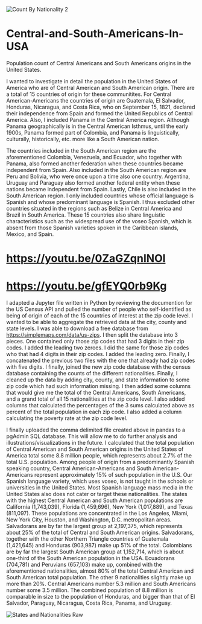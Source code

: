 ![Count By Nationality 2](https://user-images.githubusercontent.com/67611324/120438126-d0481500-c335-11eb-8be2-f0dd8b969869.JPG)

# Central-and-South-Americans-In-USA
Population count of Central Americans and South Americans origins in the United States. 

I wanted to investigate in detail the population in the United States of America who are of Central American and South American origin. There are a total of 15 countries of origin for these communitites. For Central American-Americans the countries of origin are Guatemala, El Salvador, Honduras, Nicaragua, and Costa Rica, who on September 15, 1821, declared their independence from Spain and formed the United Republics of Central America. Also, I included Panama in the Central America region. Although Panama geographically is in the Central American Isthmus, until the early 1900s, Panama formed part of Colombia, and Panama is linguistically, culturally, historically, etc. more like a South American nation.

The countries included in the South American region are the aforementioned Colombia, Venezuela, and Ecuador, who together with Panama, also formed another federation when these countries became independent from Spain. Also included in the South American region are Peru and Bolivia, who were once upon a time also one country. Argentina, Uruguay and Paraguay also formed another federal entity when these nations became independent from Spain. Lastly, Chile is also included in the South American region. I only included countries whose official language is Spanish and whose predominant language is Spanish. I thus excluded other countries situated in the regions such as Belize in Central America and Brazil in South America. These 15 countries also share linguistic characteristics such as the widespread use of the voseo Spanish, which is absent from those Spanish varieties spoken in the Caribbean islands, Mexico, and Spain.

# https://youtu.be/0ZaGZqnINOI
# https://youtu.be/gfEYQ0rb9Kg

I adapted a Jupyter file written in Python by reviewing the documention for the US Census API and pulled the number of people who self-identified as being of origin of each of the 15 countries of interest at the zip code level. I wanted to be able to aggregate the retrieved data at the city, county and state levels. I was able to download a free database from https://simplemaps.com/data/us-zips. I then split the database into 3 pieces. One contained only those zip codes that had 3 digits in their zip codes. I added the leading two zeroes. I did the same for those zip codes who that had 4 digits in their zip codes. I added the leading zero. Finally, I concatenated the previous two files with the one that already had zip codes with five digits. I finally, joined the new zip code database with the census database containing the counts of the different nationalities. Finally, I cleaned up the data by adding city, county, and state information to some zip code which had such information missing. I then added some columns that would give me the total of the Central Americans, South Americans, and a grand total of all 15 nationalities at the zip code level. I also added columns that calculated the percentages of the 3 sums calculated above as percent of the total population in each zip code. I also added a column calculating the poverty rate at the zip code level.

I finally uploaded the comma delimited file created above in pandas to a pgAdmin SQL database. This will allow me to do further analysis and illustrations/visualizations in the future. I calculated that the total population of Central American and South American origins in the United States of America total some 8.8 million people, which represents about 2.7% of the total U.S. population. Among people of origin from a predominantly Spanish speaking country, Central American-Americans and South American-Americans represent approximately 15% of such population in the U.S. Our Spanish language variety, which uses voseo, is not taught in the schools or universities in the United States. Most Spanish language mass media in the United States also does not cater or target these nationalities. The states with the highest Central American and South American populations are California (1,743,039), Florida (1,459,696), New York (1,017,889), and Texas (811,097). These populations are concentrated in the Los Angeles, Miami, New York City, Houston, and Washington, D.C. metropolitan areas. Salvadorans are by far the largest group at 2,197,375, which represents about 25% of the total of Central and South American origins. Salvadorans, together with the other Northern Triangle countries of Guatemala (1,421,645) and Honduras (903,987) make up 51% of the total. Colombians are by far the largest South American group at 1,152,714, which is about one-third of the South American population in the USA. Ecuadorans (704,781) and Peruvians (657,103) make up, combined with the aforementioned nationalities, almost 80% of the total Central American and South American total population. The other 9 nationalities slightly make up more than 20%. Central Americans number 5.3 million and South Americans number some 3.5 million. The combined population of 8.8 million is comparable in size to the population of Honduras, and bigger than that of El Salvador, Paraguay, Nicaragua, Costa Rica, Panama, and Uruguay.

![States and Nationalities Raw](https://user-images.githubusercontent.com/67611324/120437682-3bddb280-c335-11eb-943f-b9491baa9e02.JPG)
